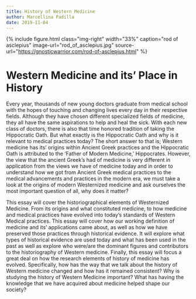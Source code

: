 ```yaml
---
title: History of Western Medicine
author: Marcellina Padilla
date: 2019-11-04
---
```



{% include figure.html
  class="img-right"
  width="33%"
  caption="rod of asclepius"
  image-url="rod_of_asclepius.jpg"
  source-url="https://gnosticwarrior.com/rod-of-asclepius.html"
%}

# Western Medicine and its’ Place in History #
   
<p> Every year, thousands of new young doctors graduate from medical school with the hopes of touching and changing lives every day in their respective fields. Although they have chosen different specialized fields of medicine, they all have the same aspirations to help and heal the sick. With each new class of doctors, there is also that time honored tradition of taking the Hippocratic Oath. But what exactly is the Hippocratic Oath and why is it relevant to medical practices today? The short answer to that is; Western medicine has its’ origins within Ancient Greek practices and the Hippocratic Oath is attributed to the ‘Father of Modern Medicine,’ Hippocrates. However, the view that the ancient Greek’s had of medicine is very different in application from the views we have of medicine today and in order to understand how we got from Ancient Greek medical practices to the medical advancements and practices in the modern era, we must take a look at the origins of modern Westernized medicine and ask ourselves the most important question of all, why does it matter? 






This essay will cover the historiographical elements of Westernized Medicine. From its origins and what constituted medicine, to how medicine and medical practices have evolved into today’s standards of Western Medical practices. This essay will cover how our working definition of medicine and its’ applications came about, as well as how we have preserved those practices through historical evidence. It will explore what types of historical evidence are used today and what has been used in the past as well as explore who were/are the dominant figures and contributors to the historiography of Western medicine. Finally, this essay will focus a great deal on how the research elements of history of medicine has evolved. Specifically, how has the way that we talk about the history of Western medicine changed and how has it remained consistent? Why is studying the history of Western Medicine important? What has having the knowledge that we have acquired about medicine helped shape our society? 
